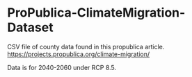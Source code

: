 # ProPublica-ClimateMigration-Dataset
CSV file of county data found in this propublica article. https://projects.propublica.org/climate-migration/

Data is for 2040-2060 under RCP 8.5.
